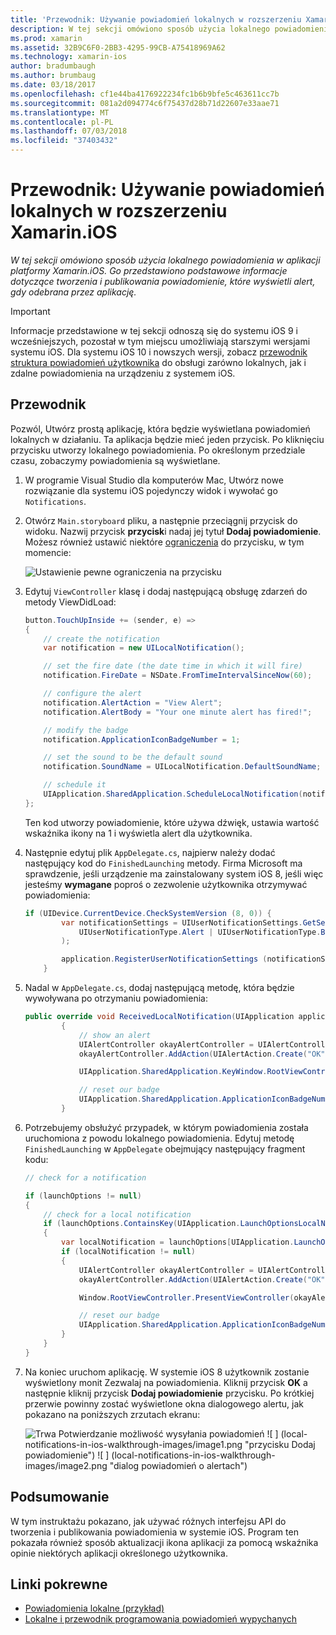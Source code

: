 ```yaml
---
title: 'Przewodnik: Używanie powiadomień lokalnych w rozszerzeniu Xamarin.iOS'
description: W tej sekcji omówiono sposób użycia lokalnego powiadomienia w aplikacji platformy Xamarin.iOS. Go przedstawiono podstawowe informacje dotyczące tworzenia i publikowania powiadomienie, które wyświetli alert, gdy odebrana przez aplikację.
ms.prod: xamarin
ms.assetid: 32B9C6F0-2BB3-4295-99CB-A75418969A62
ms.technology: xamarin-ios
author: bradumbaugh
ms.author: brumbaug
ms.date: 03/18/2017
ms.openlocfilehash: cf1e44ba4176922234fc1b6b9bfe5c463611cc7b
ms.sourcegitcommit: 081a2d094774c6f75437d28b71d22607e33aae71
ms.translationtype: MT
ms.contentlocale: pl-PL
ms.lasthandoff: 07/03/2018
ms.locfileid: "37403432"
---
```

# <a name="walkthrough---using-local-notifications-in-xamarinios"></a>Przewodnik: Używanie powiadomień lokalnych w rozszerzeniu Xamarin.iOS

_W tej sekcji omówiono sposób użycia lokalnego powiadomienia w aplikacji platformy Xamarin.iOS. Go przedstawiono podstawowe informacje dotyczące tworzenia i publikowania powiadomienie, które wyświetli alert, gdy odebrana przez aplikację._

> [!IMPORTANT]
> Informacje przedstawione w tej sekcji odnoszą się do systemu iOS 9 i wcześniejszych, pozostał w tym miejscu umożliwiają starszymi wersjami systemu iOS. Dla systemu iOS 10 i nowszych wersji, zobacz [przewodnik struktura powiadomień użytkownika](~/ios/platform/user-notifications/index.md) do obsługi zarówno lokalnych, jak i zdalne powiadomienia na urządzeniu z systemem iOS.

## <a name="walkthrough"></a>Przewodnik

Pozwól, Utwórz prostą aplikację, która będzie wyświetlana powiadomień lokalnych w działaniu. Ta aplikacja będzie mieć jeden przycisk. Po kliknięciu przycisku utworzy lokalnego powiadomienia. Po określonym przedziale czasu, zobaczymy powiadomienia są wyświetlane.


1. W programie Visual Studio dla komputerów Mac, Utwórz nowe rozwiązanie dla systemu iOS pojedynczy widok i wywołać go `Notifications`.
1. Otwórz `Main.storyboard` pliku, a następnie przeciągnij przycisk do widoku. Nazwij przycisk **przycisk**i nadaj jej tytuł **Dodaj powiadomienie**. Możesz również ustawić niektóre [ograniczenia](~/ios/user-interface/designer/designer-auto-layout.md) do przycisku, w tym momencie: 

    ![](local-notifications-in-ios-walkthrough-images/image3.png "Ustawienie pewne ograniczenia na przycisku")
1. Edytuj `ViewController` klasę i dodaj następującą obsługę zdarzeń do metody ViewDidLoad:

    ```csharp
    button.TouchUpInside += (sender, e) =>
    {
        // create the notification
        var notification = new UILocalNotification();

        // set the fire date (the date time in which it will fire)
        notification.FireDate = NSDate.FromTimeIntervalSinceNow(60);

        // configure the alert
        notification.AlertAction = "View Alert";
        notification.AlertBody = "Your one minute alert has fired!";

        // modify the badge
        notification.ApplicationIconBadgeNumber = 1;

        // set the sound to be the default sound
        notification.SoundName = UILocalNotification.DefaultSoundName;

        // schedule it
        UIApplication.SharedApplication.ScheduleLocalNotification(notification);
    };
    ```

    Ten kod utworzy powiadomienie, które używa dźwięk, ustawia wartość wskaźnika ikony na 1 i wyświetla alert dla użytkownika.

1. Następnie edytuj plik `AppDelegate.cs`, najpierw należy dodać następujący kod do `FinishedLaunching` metody. Firma Microsoft ma sprawdzenie, jeśli urządzenie ma zainstalowany system iOS 8, jeśli więc jesteśmy **wymagane** poproś o zezwolenie użytkownika otrzymywać powiadomienia:

    ```csharp
    if (UIDevice.CurrentDevice.CheckSystemVersion (8, 0)) {
            var notificationSettings = UIUserNotificationSettings.GetSettingsForTypes (
                UIUserNotificationType.Alert | UIUserNotificationType.Badge | UIUserNotificationType.Sound, null
            );

            application.RegisterUserNotificationSettings (notificationSettings);
        }
    ```

1. Nadal w `AppDelegate.cs`, dodaj następującą metodę, która będzie wywoływana po otrzymaniu powiadomienia:

    ```csharp
    public override void ReceivedLocalNotification(UIApplication application, UILocalNotification notification)
            {
                // show an alert
                UIAlertController okayAlertController = UIAlertController.Create(notification.AlertAction, notification.AlertBody, UIAlertControllerStyle.Alert);
                okayAlertController.AddAction(UIAlertAction.Create("OK", UIAlertActionStyle.Default, null));

                UIApplication.SharedApplication.KeyWindow.RootViewController.PresentViewController(okayAlertController, true, null);

                // reset our badge
                UIApplication.SharedApplication.ApplicationIconBadgeNumber = 0;
            }

    ```

1. Potrzebujemy obsłużyć przypadek, w którym powiadomienia została uruchomiona z powodu lokalnego powiadomienia. Edytuj metodę `FinishedLaunching` w `AppDelegate` obejmujący następujący fragment kodu:


    ```csharp
    // check for a notification

    if (launchOptions != null)
    {
        // check for a local notification
        if (launchOptions.ContainsKey(UIApplication.LaunchOptionsLocalNotificationKey))
        {
            var localNotification = launchOptions[UIApplication.LaunchOptionsLocalNotificationKey] as UILocalNotification;
            if (localNotification != null)
            {
                UIAlertController okayAlertController = UIAlertController.Create(localNotification.AlertAction, localNotification.AlertBody, UIAlertControllerStyle.Alert);
                okayAlertController.AddAction(UIAlertAction.Create("OK", UIAlertActionStyle.Default, null));

                Window.RootViewController.PresentViewController(okayAlertController, true, null);

                // reset our badge
                UIApplication.SharedApplication.ApplicationIconBadgeNumber = 0;
            }
        }
    }

    ```

1. Na koniec uruchom aplikację. W systemie iOS 8 użytkownik zostanie wyświetlony monit Zezwalaj na powiadomienia. Kliknij przycisk **OK** a następnie kliknij przycisk **Dodaj powiadomienie** przycisku. Po krótkiej przerwie powinny zostać wyświetlone okna dialogowego alertu, jak pokazano na poniższych zrzutach ekranu:

    ![](local-notifications-in-ios-walkthrough-images/image0.png "Trwa Potwierdzanie możliwość wysyłania powiadomień") ![ ] (local-notifications-in-ios-walkthrough-images/image1.png "przycisku Dodaj powiadomienie") ![ ] (local-notifications-in-ios-walkthrough-images/image2.png "dialog powiadomień o alertach")

## <a name="summary"></a>Podsumowanie

W tym instruktażu pokazano, jak używać różnych interfejsu API do tworzenia i publikowania powiadomienia w systemie iOS. Program ten pokazała również sposób aktualizacji ikona aplikacji za pomocą wskaźnika opinie niektórych aplikacji określonego użytkownika.


## <a name="related-links"></a>Linki pokrewne

- [Powiadomienia lokalne (przykład)](https://developer.xamarin.com/samples/monotouch/LocalNotifications)
- [Lokalne i przewodnik programowania powiadomień wypychanych](https://developer.apple.com/library/prerelease/content/documentation/NetworkingInternet/Conceptual/RemoteNotificationsPG/)
